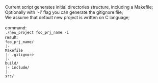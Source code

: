 Current script generates initial directories structure, including a Makefile; <br>
Optionally with '-i' flag you can generate the gitignore file; <br>
We assume that default new project is written on C language; <br>
<br>command:
<br>
<code>./new_project foo_prj_name -i</code>
<br>result:
<br>
<code>foo_prj_name/</code>
<br>
<code>|- Makefile</code>
<br>
<code>|- .gitignore</code>
<br>
<code>|- build/</code>
<br>
<code>|- include/</code>
<br>
<code>|- src/</code>
